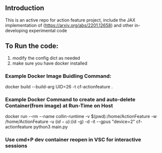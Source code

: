 ## Introduction 
This is an active repo for action feature project, include the JAX implementation of (https://arxiv.org/abs/2201.12658) and other in-developing experimental code

## To Run the code:
1. modify the config dict as needed
2. make sure you have docker installed

### Example Docker Image Buidling Command: 
docker build --build-arg UID=26 -t cf-actionfeature .

### Example Docker Command to create and auto-delete Container(from image) at Run-Time on Host
docker run --rm --name collin-runtime -v $(pwd):/home/ActionFeature -w /home/ActionFeature -u $(id -u):$(id -g) -d -it --gpus "device=2" cf-actionfeature python3 main.py

<!-- docker run --rm --name collin-runtime -v $(pwd):/home/ActionFeature -w /home/ActionFeature -u $(id -u):$(id -g) -it cf-actionfeature python3 main.py -->

### Use cmd+P dev container reopen in VSC for interactive sessions
